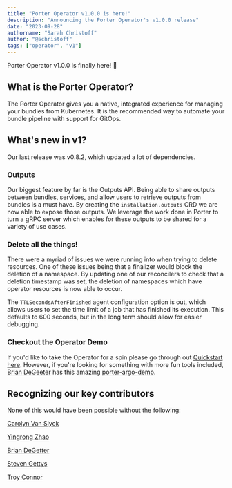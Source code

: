 ```yaml
---
title: "Porter Operator v1.0.0 is here!"
description: "Announcing the Porter Operator's v1.0.0 release"
date: "2023-09-28"
authorname: "Sarah Christoff"
author: "@schristoff"
tags: ["operator", "v1"]
---
```


Porter Operator v1.0.0 is finally here! 🎉

## What is the Porter Operator?

The Porter Operator gives you a native, integrated experience for managing your bundles from Kubernetes. It is the recommended way to automate your bundle pipeline with support for GitOps.

## What's new in v1?
Our last release was v0.8.2, which updated a lot of dependencies.

### Outputs

Our biggest feature by far is the Outputs API. Being able to share outputs between bundles,
services, and allow users to retrieve outputs from bundles is a must have. By creating the
`installation.outputs` CRD we are now able to expose those outputs. We leverage the work done
in Porter to turn a gRPC server which enables for these outputs to be shared for a variety of
use cases. 

### Delete all the things!

There were a myriad of issues we were running into when trying to delete resources. One of these issues being that a finalizer would block the deletion of a namespace. By updating one of our reconcilers to check that a deletion timestamp was set, the deletion of namespaces which have operator resources is now able to occur.

The `TTLSecondsAfterFinished` agent configuration option is out, which allows users to set the time limit of a job that has finished its execution. This defaults to 600 seconds, but in the long term should allow for easier debugging.

### Checkout the Operator Demo
If you'd like to take the Operator for a spin please go through out [Quickstart here](https://porter.sh/docs/operator/quickstart/). However, if you're looking for something with more fun tools included, [Brian DeGeeter](https://github.com/bdegeeter) has this amazing [porter-argo-demo](https://github.com/bdegeeter/porter-argo-demo).


## Recognizing our key contributors
None of this would have been possible without the following:

[Carolyn Van Slyck](https://github.com/carolynvs)

[Yingrong Zhao](https://github.com/VinozzZ)

[Brian DeGetter](https://github.com/bdegeeter)

[Steven Gettys](https://github.com/sgettys)

[Troy Connor](https://github.com/troy0820)



